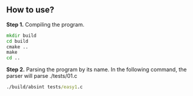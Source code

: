 ## How to use?

**Step 1.** Compiling the program.
```cmd 
mkdir build
cd build
cmake ..
make 
cd ..
```

**Step 2.** Parsing the program by its name.
In the following command, the parser will parse ./tests/01.c
```cmd
./build/absint tests/easy1.c
```
